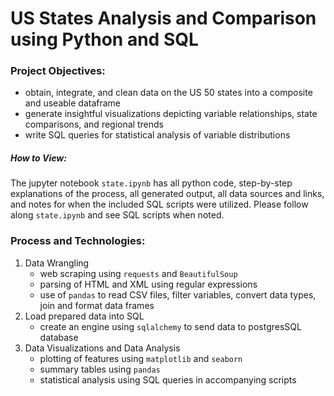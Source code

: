 # US States Analysis and Comparison using Python and SQL
### Project Objectives:
- obtain, integrate, and clean data on the US 50 states into a composite and useable dataframe
- generate insightful visualizations depicting variable relationships, state comparisons, and regional trends
- write SQL queries for statistical analysis of variable distributions<br/>
 ##### How to View:
The jupyter notebook `state.ipynb` has all python code, step-by-step explanations of the process, all generated output, all data sources and links, and notes for when the included SQL scripts were utilized. Please follow along `state.ipynb` and see SQL scripts when noted. <br/>
### Process and Technologies:
1. Data Wrangling 
   - web scraping using `requests` and `BeautifulSoup`
   - parsing of HTML and XML using regular expressions 
   - use of `pandas` to read CSV files, filter variables, convert data types, join and format data frames
2. Load prepared data into SQL
   - create an engine using `sqlalchemy` to send data to postgresSQL database
3. Data Visualizations and Data Analysis
   - plotting of features using `matplotlib` and `seaborn`
   - summary tables using `pandas`
   - statistical analysis using SQL queries in accompanying scripts
